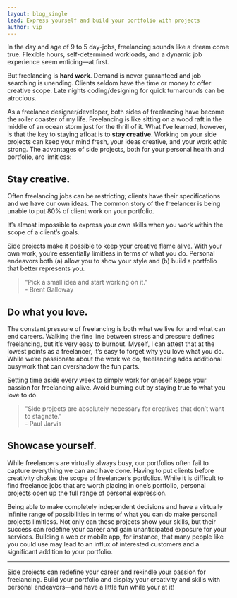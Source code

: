 ```yaml
---
layout: blog_single
lead: Express yourself and build your portfolio with projects
author: vip
---
```


In the day and age of 9 to 5 day-jobs, freelancing sounds like a dream come true. Flexible hours, self-determined workloads, and a dynamic job experience seem enticing—at first.


But freelancing is **hard work**. Demand is never guaranteed and job searching is unending. Clients seldom have the time or money to offer creative scope. Late nights coding/designing for quick turnarounds can be atrocious.

As a freelance designer/developer, both sides of freelancing have become the roller coaster of my life. Freelancing is like sitting on a wood raft in the middle of an ocean storm just for the thrill of it.
What I’ve learned, however, is that the key to staying afloat is to **stay creative**. Working on your side projects can keep your mind fresh, your ideas creative, and your work ethic strong. The advantages of side projects, both for your personal health and portfolio, are limitless:

## Stay creative.

Often freelancing jobs can be restricting; clients have their specifications and we have our own ideas. The common story of the freelancer is being unable to put 80% of client work on your portfolio.

It’s almost impossible to express your own skills when you work within the scope of a client’s goals.

Side projects make it possible to keep your creative flame alive. With your own work, you’re essentially limitless in terms of what you do. Personal endeavors both (a) allow you to show your style and (b) build a portfolio that better represents you.

>"Pick a small idea and start working on it." <br />
\- Brent Galloway

## Do what you love.

The constant pressure of freelancing is both what we live for and what can end careers. Walking the fine line between stress and pressure defines freelancing, but it’s very easy to burnout. Myself, I can attest that at the lowest points as a freelancer, it’s easy to forget why you love what you do. While we’re passionate about the work we do, freelancing adds additional busywork that can overshadow the fun parts.

Setting time aside every week to simply work for oneself keeps your passion for freelancing alive. Avoid burning out by staying true to what you love to do.

>"Side projects are absolutely necessary for creatives that don’t want to stagnate." <br />
\- Paul Jarvis

## Showcase yourself.

While freelancers are virtually always busy, our portfolios often fail to capture everything we can and have done. Having to put clients before creativity chokes the scope of freelancer’s portfolios. While it is difficult to find freelance jobs that are worth placing in one’s portfolio, personal projects open up the full range of personal expression.

Being able to make completely independent decisions and have a virtually infinite range of possibilities in terms of what you can do make personal projects limitless. Not only can these projects show your skills, but their success can redefine your career and gain unanticipated exposure for your services. Building a web or mobile app, for instance, that many people like you could use may lead to an influx of interested customers and a significant addition to your portfolio.

***

Side projects can redefine your career and rekindle your passion for freelancing. Build your portfolio and display your creativity and skills with personal endeavors—and have a little fun while your at it!
